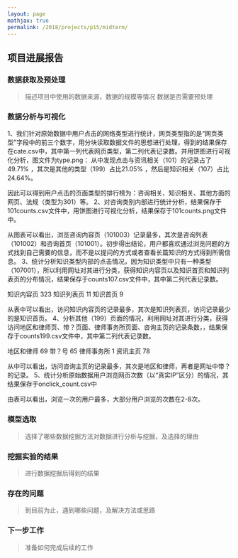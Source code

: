 ```yaml
---
layout: page
mathjax: true
permalink: /2018/projects/p15/midterm/
---
```


## 项目进展报告

### 数据获取及预处理

> 描述项目中使用的数据来源，数据的规模等情况
> 数据是否需要预处理

### 数据分析与可视化
1、我们针对原始数据中用户点击的网络类型进行统计，网页类型指的是“网页类型”字段中的前三个数字，用分块读取数据文件的思想进行处理，得到的结果保存在cate.csv中，其中第一列代表网页类型，第二列代表记录数。并用饼图进行可视化分析，图文件为type.png：
从中发现点击与资讯相关（101）的记录占了49.71% ，其次是其他的类型（199）占比21.05%  ，然后是知识相关（107）占比24.64%。   
 
 
  因此可以得到用户点击的页面类型的排行榜为：咨询相关、知识相关、其他方面的网页、法规（类型为301）等。
2、对咨询类别内部进行统计分析，结果保存于101counts.csv文件中，用饼图进行可视化分析，结果保存于101counts.png文件中。
 
 
从图表可以看出，浏览咨询内容页（101003）记录最多，其次是咨询列表（101002）和咨询首页（101001）。初步得出结论，用户都喜欢通过浏览问题的方式找到自己需要的信息，而不是以提问的方式或者查看长篇知识的方式得到所需信息。
3、统计分析知识类型内部的点击情况，因为知识类型中只有一种类型（107001），所以利用网址对其进行分类，获得知识内容页以及知识首页和知识列表页的分布情况，结果保存于counts107.csv文件中，其中第二列代表记录数。

知识内容页	323
知识列表页	11
知识首页	9
   
从表中可以看出，访问知识内容页的记录最多，其次是知识列表页，访问记录最少的是知识首页。
4、分析其他（199）页面的情况，利用网址对其进行分类，获得访问地区和律师页、带？页面、律师事务所页面、咨询主页的记录条数，，结果保存于counts199.csv文件中，其中第二列代表记录数。

地区和律师	69
带？号	65
律师事务所	1
资讯主页	78

从中可以看出，访问咨询主页的记录最多，其次是地区和律师，再者是网址中带？的记录。
5、统计分析原始数据用户浏览网页次数（以“真实IP”区分）的情况，其结果保存于onclick_count.csv中
 
由表可以看出，浏览一次的用户最多，大部分用户浏览的次数在2-8次。


### 模型选取

> 选择了哪些数据挖掘方法对数据进行分析与挖掘，及选择的理由

### 挖掘实验的结果

> 进行数据挖掘后得到的结果

### 存在的问题

> 到目前为止，遇到哪些问题，及解决方法或思路

### 下一步工作

> 准备如何完成后续的工作
